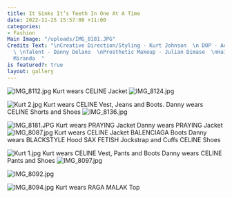 ```yaml
---
title: It Sinks It’s Teeth In One At A Time
date: 2022-11-25 15:57:00 +11:00
categories:
- Fashion
Main Image: "/uploads/IMG_8181.JPG"
Credits Text: "\nCreative Direction/Styling - Kurt Johnson  \n DOP - Adrian Kalaiziovski
  \ \nTalent - Danny Delano  \nProsthetic Makeup - Julian Dimase  \nHair - Fernando
  Miranda  "
is featured?: true
layout: gallery
---
```


![IMG_8112.jpg](/uploads/IMG_8112.jpg)
Kurt wears CELINE Jacket
![IMG_8124.jpg](/uploads/IMG_8124.jpg)

![Kurt 2.jpg](/uploads/Kurt%202.jpg)
Kurt wears CELINE Vest, Jeans and Boots. Danny wears CELINE Shorts and Shoes
![IMG_8136.jpg](/uploads/IMG_8136.jpg)

![IMG_8181.JPG](/uploads/IMG_8181.JPG)
Kurt wears PRAYING Jacket Danny wears PRAYING Jacket
![IMG_8087.jpg](/uploads/IMG_8087.jpg)
Kurt wears CELINE Jacket BALENCIAGA Boots
Danny wears BLACKSTYLE Hood SAX FETISH Jockstrap and Cuffs CELINE Shoes

![Kurt 1.jpg](/uploads/Kurt%201.jpg)
Kurt wears CELINE Vest, Pants and Boots Danny wears CELINE Pants and Shoes
![IMG_8097.jpg](/uploads/IMG_8097.jpg)


![IMG_8092.jpg](/uploads/IMG_8092.jpg)

![IMG_8094.jpg](/uploads/IMG_8094.jpg)
Kurt wears RAGA MALAK Top
 